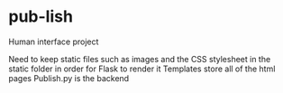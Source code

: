# pub-lish
Human interface project


Need to keep static files such as images and the CSS stylesheet in the static folder in order for Flask to render it
Templates store all of the html pages
Publish.py is the backend
